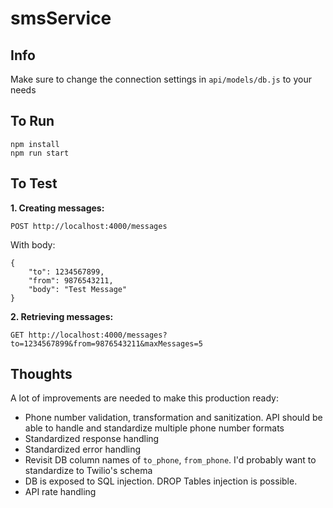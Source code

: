 # smsService

## Info

Make sure to change the connection settings in `api/models/db.js` to your needs

## To Run

```
npm install
npm run start
```

## To Test

**1. Creating messages:**

`POST http://localhost:4000/messages`

With body:

```
{
	"to": 1234567899,
	"from": 9876543211,
	"body": "Test Message"
}
```

**2. Retrieving messages:**

`GET http://localhost:4000/messages?to=1234567899&from=9876543211&maxMessages=5`

## Thoughts

A lot of improvements are needed to make this production ready:

- Phone number validation, transformation and sanitization. API should be able to handle and standardize multiple phone number formats
- Standardized response handling
- Standardized error handling
- Revisit DB column names of `to_phone`, `from_phone`. I'd probably want to standardize to Twilio's schema
- DB is exposed to SQL injection. DROP Tables injection is possible.
- API rate handling
